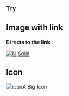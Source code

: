 ### Try
## Image with link

**Directs to the link**

[![N|Solid](https://logos.textgiraffe.com/logos/logo-name/Monika-designstyle-birthday-m.png)](http://apisrv-dashboard-prod-1100.zreem.com/pages/customers/search)

## Icon

![icon](http://icons.iconarchive.com/icons/graphicloads/100-flat/256/home-icon.png)A Big Icon

